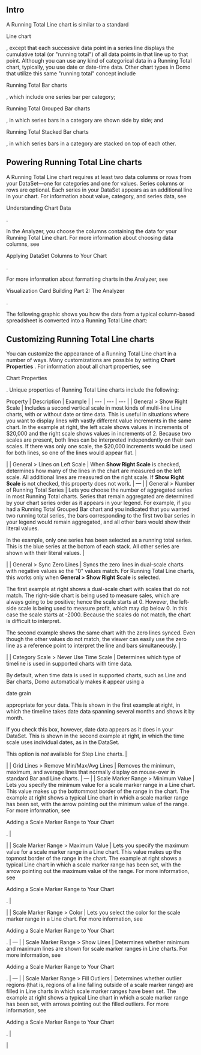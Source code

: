 

Intro
-------

A Running Total Line chart is similar to a standard

Line chart

, except that each successive data point in a series line displays the cumulative total (or "running total") of all data points in that line up to that point. Although you can use any kind of categorical data in a Running Total chart, typically, you use date or date-time data. Other chart types in Domo that utilize this same "running total" concept include

Running Total Bar charts

, which include one series bar per category;

Running Total Grouped Bar charts

, in which series bars in a category are shown side by side; and

Running Total Stacked Bar charts

, in which series bars in a category are stacked on top of each other.


 Powering Running Total Line charts
------------------------------------

A Running Total Line chart requires at least two data columns or rows from your DataSet—one for categories and one for values. Series columns or rows are optional. Each series in your DataSet appears as an additional line in your chart. For information about value, category, and series data, see

Understanding Chart Data

.


 In the Analyzer, you choose the columns containing the data for your Running Total Line chart. For more information about choosing data columns, see

Applying DataSet Columns to Your Chart

.


 For more information about formatting charts in the Analyzer, see

Visualization Card Building Part 2: The Analyzer

.


 The following graphic shows you how the data from a typical column-based spreadsheet is converted into a Running Total Line chart:

Customizing Running Total Line charts
---------------------------------------

You can customize the appearance of a Running Total Line chart in a number of ways. Many customizations are possible by setting
 **Chart Properties**
 . For information about all chart properties, see

Chart Properties

. Unique properties of Running Total Line charts include the following:


 Property
  |
 Description
  |
 Example
  |
| --- | --- | --- |
|
 General > Show Right Scale
  |
 Includes a second vertical scale in most kinds of multi-line Line charts, with or without date or time data. This is useful in situations where you want to display lines with vastly different value increments in the same chart. In the example at right, the left scale shows values in increments of $20,000 and the right scale shows values in increments of 2. Because two scales are present, both lines can be interpreted independently on their own scales. If there was only one scale, the $20,000 increments would be used for both lines, so one of the lines would appear flat.
  |

|
|
 General > Lines on Left Scale
  |
 When
 **Show Right Scale**
 is checked, determines how many of the lines in the chart are measured on the left scale. All additional lines are measured on the right scale. If
 **Show Right Scale**
 is not checked, this property does not work.
  |
 —
  |
|
 General > Number of Running Total Series
  |
 Lets you choose the number of aggregated series in most Running Total charts. Series that remain aggregated are determined by your chart series order as it appears in your legend. For example, if you had a Running Total Grouped Bar chart and you indicated that you wanted two running total series, the bars corresponding to the first two bar series in your legend would remain aggregated, and all other bars would show their literal values.


 In the example, only one series has been selected as a running total series. This is the blue series at the bottom of each stack. All other series are shown with their literal values.
  |

|
|
 General > Sync Zero Lines
  |
 Syncs the zero lines in dual-scale charts with negative values so the "0" values match. For Running Total Line charts, this works only when
 **General > Show Right Scale**
 is selected.


 The first example at right shows a dual-scale chart with scales that do not match. The right-side chart is being used to measure sales, which are always going to be positive; hence the scale starts at 0. However, the left-side scale is being used to measure profit, which may dip below 0. In this case the scale starts at -2000. Because the scales do not match, the chart is difficult to interpret.


 The second example shows the same chart with the zero lines synced. Even though the other values do not match, the viewer can easily use the zero line as a reference point to interpret the line and bars simultaneously.
  |


 |
|
 Category Scale > Never Use Time Scale
  |
 Determines which type of timeline is used in supported charts with time data.


 By default, when time data is used in supported charts, such as Line and Bar charts, Domo automatically makes it appear using a

date grain

appropriate for your data. This is shown in the first example at right, in which the timeline takes date data spanning several months and shows it by month.


 If you check this box, however, date data appears as it does in your DataSet. This is shown in the second example at right, in which the time scale uses individual dates, as in the DataSet.


 This option is
 *not*
 available for Step Line charts.
  |


 |
|
 Grid Lines > Remove Min/Max/Avg Lines
  |
 Removes the minimum, maximum, and average lines that normally display on mouse-over in standard Bar and Line charts.
  |
 —
  |
|
 Scale Marker Range > Minimum Value
  |
 Lets you specify the minimum value for a scale marker range in a Line chart. This value makes up the bottommost border of the range in the chart. The example at right shows a typical Line chart in which a scale marker range has been set, with the arrow pointing out the minimum value of the range. For more information, see

Adding a Scale Marker Range to Your Chart

.
  |

|
|
 Scale Marker Range > Maximum Value
  |
 Lets you specify the maximum value for a scale marker range in a Line chart. This value makes up the topmost border of the range in the chart. The example at right shows a typical Line chart in which a scale marker range has been set, with the arrow pointing out the maximum value of the range. For more information, see

Adding a Scale Marker Range to Your Chart

.
  |

|
|
 Scale Marker Range > Color
  |
 Lets you select the color for the scale marker range in a Line chart. For more information, see

Adding a Scale Marker Range to Your Chart

.
  |
 —
  |
|
 Scale Marker Range > Show Lines
  |
 Determines whether minimum and maximum lines are shown for scale marker ranges in Line charts. For more information, see

Adding a Scale Marker Range to Your Chart

.
  |
 —
  |
|
 Scale Marker Range > Fill Outliers
  |
 Determines whether outlier regions (that is, regions of a line falling outside of a scale marker range) are filled in Line charts in which scale marker ranges have been set. The example at right shows a typical Line chart in which a scale marker range has been set, with arrows pointing out the filled outliers. For more information, see

Adding a Scale Marker Range to Your Chart

.
  |

|


